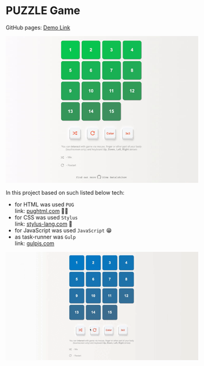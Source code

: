 PUZZLE Game
===
GitHub pages: [Demo Link](https://damiandream.github.io/puzzle/)

![screenshot.jpg](screenshot.jpg)

In this project based on such listed below tech: 
- for HTML was used `PUG` <br> link: [pughtml.com](https://pughtml.com/) 😵‍💫
- for CSS was used `Stylus` <br> link: [stylus-lang.com](https://stylus-lang.com/) 🧐
- for JavaScript was used `JavaScript` 😁
- as task-runner was `Gulp` <br> link: [gulpjs.com](https://gulpjs.com/)


![puzzle_game_demo.gif](puzzle_game_demo.gif)
